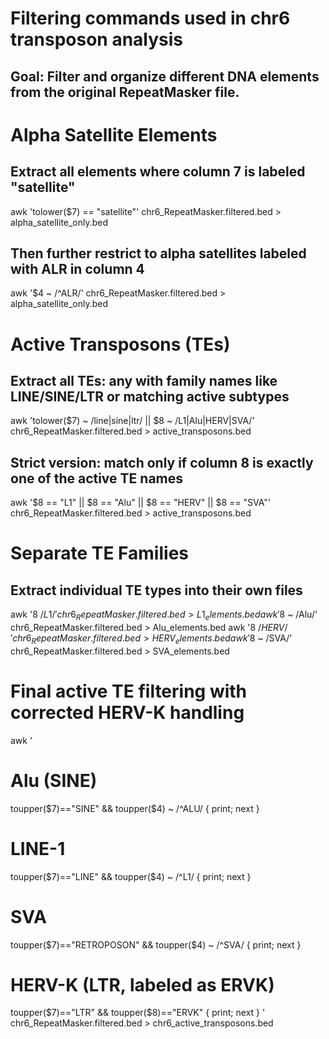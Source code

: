 # Filtering commands used in chr6 transposon analysis
## Goal: Filter and organize different DNA elements from the original RepeatMasker file.

# Alpha Satellite Elements

## Extract all elements where column 7 is labeled "satellite"
awk 'tolower($7) == "satellite"' chr6_RepeatMasker.filtered.bed > alpha_satellite_only.bed

## Then further restrict to alpha satellites labeled with ALR in column 4
awk '$4 ~ /^ALR/' chr6_RepeatMasker.filtered.bed > alpha_satellite_only.bed

# Active Transposons (TEs)

## Extract all TEs: any with family names like LINE/SINE/LTR or matching active subtypes
awk 'tolower($7) ~ /line|sine|ltr/ || $8 ~ /L1|Alu|HERV|SVA/' chr6_RepeatMasker.filtered.bed > active_transposons.bed

## Strict version: match only if column 8 is exactly one of the active TE names
awk '$8 == "L1" || $8 == "Alu" || $8 == "HERV" || $8 == "SVA"' chr6_RepeatMasker.filtered.bed > active_transposons.bed

# Separate TE Families

## Extract individual TE types into their own files
awk '$8 ~ /L1/'   chr6_RepeatMasker.filtered.bed > L1_elements.bed
awk '$8 ~ /Alu/'  chr6_RepeatMasker.filtered.bed > Alu_elements.bed
awk '$8 ~ /HERV/' chr6_RepeatMasker.filtered.bed > HERV_elements.bed
awk '$8 ~ /SVA/'  chr6_RepeatMasker.filtered.bed > SVA_elements.bed

# Final active TE filtering with corrected HERV-K handling

awk '
  # Alu (SINE)
  toupper($7)=="SINE"        && toupper($4) ~ /^ALU/    { print; next }
  # LINE-1
  toupper($7)=="LINE"        && toupper($4) ~ /^L1/     { print; next }
  # SVA
  toupper($7)=="RETROPOSON"  && toupper($4) ~ /^SVA/    { print; next }
  # HERV-K (LTR, labeled as ERVK)
  toupper($7)=="LTR"         && toupper($8)=="ERVK"     { print; next }
' chr6_RepeatMasker.filtered.bed > chr6_active_transposons.bed
